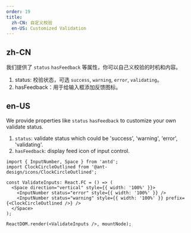 ```yaml
---
order: 19
title:
  zh-CN: 自定义校验
  en-US: Customized Validation
---
```


## zh-CN

我们提供了 `status` `hasFeedback` 等属性，你可以自己义校验的时机和内容。

1. status: 校验状态，可选 `success`, `warning`, `error`, `validating`。
2. hasFeedback：用于给输入框添加反馈图标。

## en-US

We provide properties like `status` `hasFeedback` to customize your own validate status.

1. `status`: validate status which could be 'success', 'warning', 'error', 'validating'.
2. `hasFeedback`: display feed icon of input control.

```tsx
import { InputNumber, Space } from 'antd';
import ClockCircleOutlined from '@ant-design/icons/ClockCircleOutlined';

const ValidateInputs: React.FC = () => (
  <Space direction="vertical" style={{ width: '100%' }}>
    <InputNumber status="error" style={{ width: '100%' }} />
    <InputNumber status="warning" style={{ width: '100%' }} prefix={<ClockCircleOutlined />} />
  </Space>
);

ReactDOM.render(<ValidateInputs />, mountNode);
```
